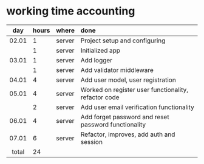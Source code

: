 
# working time accounting

|  day | hours |  where | done |
|:-----:|:-----|:-------|:-----|
| 02.01 |  1   | server |Project setup and configuring |
|       |  1   | server |Initialized app |
| 03.01 |  1   | server |Add logger |
|       |  1   | server |Add validator middleware |
| 04.01 |  4   | server |Add user model, user registration|
| 05.01 |  4   | server |Worked on register user functionality, refactor code|
|       |  2   | server |Add user email verification functionality|
| 06.01 |  4   | server |Add forget password and reset password functionality|
| 07.01 |  6   | server |Refactor, improves, add auth and session|
| total |  24  | 
